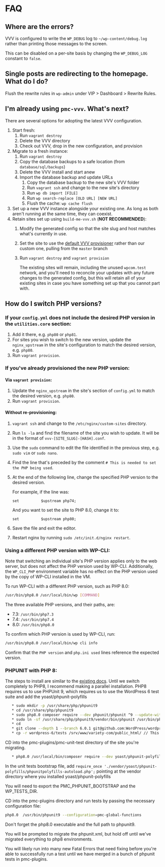 # FAQ

## Where are the errors?

VVV is configured to write the `WP_DEBUG` log to `~/wp-content/debug.log` rather
than printing those messages to the screen.

This can be disabled on a per-site basis by changing the `WP_DEBUG_LOG` constant
to `false`.

## Single posts are redirecting to the homepage. What do I do?

Flush the rewrite rules in `wp-admin` under VIP > Dashboard > Rewrite Rules.

## I'm already using `pmc-vvv`. What's next?

There are several options for adopting the latest VVV configuration.

1. Start fresh:
    1. Run `vagrant destroy`
    1. Delete the VVV directory
    1. Check out VVV, drop in the new configuration, and provision
1. Migrate to a fresh instance:
    1. Run `vagrant destroy`
    1. Copy the database backups to a safe location (from `database/sql/backups`)
    1. Delete the VVV install and start anew
    1. Import the database backup and update URLs
        1. Copy the database backup to the new site's VVV folder
        1. Run `vagrant ssh` and change to the new site's directory
        1. Run `wp db import [FILE]`
        1. Run `wp search-replace [OLD URL] [NEW URL]`
        1. Flush the cache: `wp cache flush`
1. Set up a new VVV instance alongside your existing one. As long as both aren't
   running at the same time, they can coexist.
1. Retain sites set up using `build-me-vvv.sh` (**NOT RECOMMENDED**):
    1. Modify the generated config so that the site slug and host matches what's
       currently in use.
    1. Set the site to use the
       [default VVV provisioner](https://github.com/Varying-Vagrant-Vagrants/custom-site-template)
       rather than our custom one, pulling from the `master` branch
    1. Run `vagrant destroy` and `vagrant provision`

       The existing sites will remain, including the unused `wpcom.test` network,
       and you'll need to reconcile your updates with any future changes to the
       generated config, but this will retain all of your existing sites in case
       you have something set up that you cannot part with.

## How do I switch PHP versions?

### If your `config.yml` does not include the desired PHP version in the `utilities.core` section:

1. Add it there, e.g. `php80` or `php81`.
1. For sites you wish to switch to the new version, update the 
   `nginx_upstream` in the site's configuration to match the desired version, e.g. `php80`.
1. Run `vagrant provision`.

### If you've already provisioned the new PHP version:

#### Via `vagrant provision`:

1. Update the `nginx_upstream` in the site's section of `config.yml` to match  the desired version, e.g. `php80`.
1. Run `vagrant provision`.

#### Without re-provisioning:

1. `vagrant ssh` and change to the `/etc/nginx/custom-sites` directory.
1. Run `ls -la` and find the filename of the site you wish to update. It  will be in the format of `vvv-[SITE_SLUG]-[HASH].conf`.
1. Use the `sudo` command to edit the file identified in the previous step, e.g. `sudo vim` or `sudo nano`.
1. Find the line that's preceded by the comment `# This is needed to set the PHP being used`.
1. At the end of the following line, change the specified PHP version to the  desired version.

   For example, if the line was:

   ```set          $upstream php74;``` 

   And you want to set the site to PHP 8.0, change it to:

   ```set          $upstream php80;``` 
1. Save the file and exit the editor.
1. Restart nginx by running `sudo /etc/init.d/nginx restart`.

### Using a different PHP version with WP-CLI:

Note that switching an individual site's PHP version applies only to the web server, but does not affect the PHP version used by WP-CLI. Additionally, the `WP_CLI_PHP` environment variable has no effect on the PHP version used by the copy of WP-CLI installed in the VM.

To run WP-CLI with a different PHP version, such as PHP 8.0:

```bash
/usr/bin/php8.0 /usr/local/bin/wp [COMMAND]
```

The three available PHP versions, and their paths, are:
* 7.3: `/usr/bin/php7.3`
* 7.4: `/usr/bin/php7.4`
* 8.0: `/usr/bin/php8.0`

To confirm which PHP version is used by WP-CLI, run:

```bash
/usr/bin/php8.0 /usr/local/bin/wp cli info
```

Confirm that the `PHP version` and `php.ini used` lines reference the 
expected version.


### PHPUNIT with PHP 8:

The steps to install are similar to the [existing docs](../docs/unit-tests.md). Until we switch completely to PHP8, I recommend making a parallel installation. PHP8 requires us to use PHPUnit 9, which requires us to use the WordPress 6 test suite and add the yoast/phpunit-polyfills  

```bash
   * sudo mkdir -p /usr/share/php/phpunit9
   * cd /usr/share/php/phpunit9
   * sudo php8.0 composer require --dev phpunit/phpunit ^9 --update-with-all-dependencies
   * sudo ln -sf /usr/share/php/phpunit9/vendor/bin/phpunit /usr/bin/phpunit9
   * cd
   * git clone --depth 1 --branch 6.0.1 git@github.com:WordPress/wordpress-develop.git  wordpress-6
   * cp -r wordpress-6/tests /srv/www/variety-com/public_html/ // This should be the site you're going to be testing against
```

CD into the pmc-plugins/pmc-unit-test directory of the site you're migrating.
```bash
   * php8.0 /usr/local/bin/composer require --dev yoast/phpunit-polyfills
```

In the unit tests bootstrap file, add ```require_once './vendor/yoast/phpunit-polyfills/phpunitpolyfills-autoload.php';``` pointing at the vendor directory where you installed yoast/phpunit-polyfills

You will need to export the PMC_PHPUNIT_BOOTSTRAP and the WP_TESTS_DIR. 

CD into the pmc-plugins directory and run tests by passing the necessary configuration file: 
```bash
php8.0  /usr/bin/phpunit9 --configuration=pmc-global-functions
```
Don't forget the php8.0 executable and the full path to phpunit9. 

You will be prompted to migrate the phpunit.xml, but hold off until we've migrated everything to php8 environments.

You will likely run into many new Fatal Errors that need fixing before you're able to successfully run a test until we have merged in a bunch of phpunit tests in pmc-plugins.

